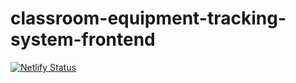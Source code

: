 # classroom-equipment-tracking-system-frontend

[![Netlify Status](https://api.netlify.com/api/v1/badges/00be7968-11b3-4f84-ace0-6a3d22220bdd/deploy-status)](https://app.netlify.com/sites/classroom-equipment/deploys)